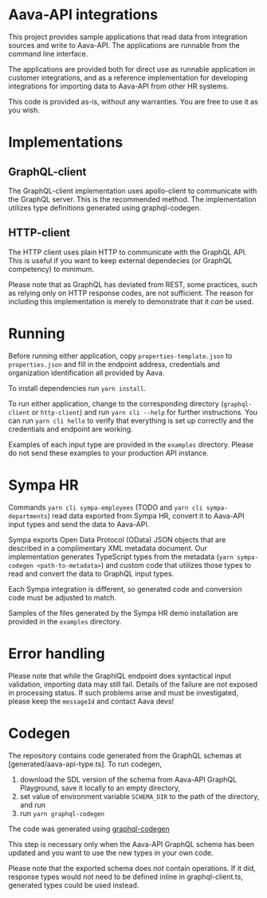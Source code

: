 # Aava-API integrations

This project provides sample applications that read data from integration sources and write to Aava-API.
The applications are runnable from the command line interface.

The applications are provided both for direct use as runnable application in customer integrations,
and as a reference implementation for developing integrations for importing data to Aava-API from other HR systems.

This code is provided as-is, without any warranties. You are free to use it as you wish.

# Implementations

## GraphQL-client

The GraphQL-client implementation uses apollo-client to communicate with the GraphQL server.
This is the recommended method.
The implementation utilizes type definitions generated using graphql-codegen.

## HTTP-client

The HTTP client uses plain HTTP to communicate with the GraphQL API. This is useful if you want to keep external dependecies
(or GraphQL competency) to minimum.

Please note that as GraphQL has deviated from REST, some practices, such as relying only on HTTP response codes, are not sufficient.
The reason for including this implementation is merely to demonstrate that it _can_ be used.

# Running

Before running either application, copy `properties-template.json` to `properties.json` and
fill in the endpoint address, credentials and organization identification all provided by Aava.

To install dependencies run `yarn install`.

To run either application, change to the corresponding directory (`graphql-client` or `http-client`) and run `yarn cli --help` for further instructions.
You can run `yarn cli hello` to verify that everything is set up correctly and the credentials and endpoint are working.

Examples of each input type are provided in the `examples` directory. Please do not send these examples to your production API instance.

# Sympa HR

Commands `yarn cli sympa-employees` (TODO and `yarn cli sympa-departments`) read data exported from Sympa HR,
convert it to Aava-API input types and send the data to Aava-API.

Sympa exports Open Data Protocol (OData) JSON objects that are described in a complimentary XML metadata document.
Our implementation generates TypeScript types from the metadata (`yarn sympa-codegen <path-to-metadata>`) and
custom code that utilizes those types to read and convert the data to GraphQL input types.

Each Sympa integration is different, so generated code and conversion code must be adjusted to match.

Samples of the files generated by the Sympa HR demo installation are provided in the `examples` directory.

# Error handling

Please note that while the GraphlQL endpoint does syntactical input validation,
importing data may still fail. Details of the failure are not exposed in processing status.
If such problems arise and must be investigated, please keep the `messageId` and
contact Aava devs!

# Codegen

The repository contains code generated from the GraphQL schemas at [generated/aava-api-type.ts]. To run codegen,

1. download the SDL version of the schema from Aava-API GraphQL Playground, save it locally to an empty directory,
1. set value of environment variable `SCHEMA_DIR` to the path of the directory, and run
1. run `yarn graphql-codegen`

The code was generated using [graphql-codegen](https://graphql-code-generator.com/)

This step is necessary only when the Aava-API GraphQL schema has been updated and you want to use the new types in your own code.

Please note that the exported schema does _not_ contain operations.
If it did, response types would not need to be defined inline in graphql-client.ts, generated types could be used instead.
